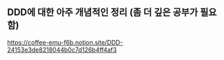 ## DDD에 대한 아주 개념적인 정리 (좀 더 깊은 공부가 필요함)
https://coffee-emu-f6b.notion.site/DDD-24153e3de8218044b0c7d126b4ff4af3
